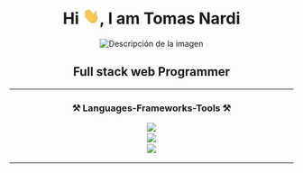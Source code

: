 <h1 align="center">Hi <img src="https://raw.githubusercontent.com/ABSphreak/ABSphreak/master/gifs/Hi.gif" width="30px">, I am Tomas Nardi </h1>

<!-- Agregar imagen aquí -->
<div align="center">
  <img src="URL_DE_TU_IMAGEN" alt="Descripción de la imagen" width="300px" />
</div>

<h2 align="center">Full stack web Programmer </h2>

<hr/>
<h3 align="center">⚒️ Languages-Frameworks-Tools ⚒️</h3>

<div align="center">
  <img src="https://skillicons.dev/icons?i=html,Css,javascript,nodejs,express" /><br>
  <img src="https://skillicons.dev/icons?i=py,django,anaconda,mysql,bootstrap" /><br>
  <img src="https://skillicons.dev/icons?i=php,laravel" /><br>
</div>
<hr/>
